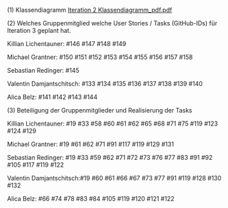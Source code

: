 
(1) Klassendiagramm
[Iteration 2 Klassendiagramm_pdf.pdf](https://github.com/se2p-se/se-memory-se21-team-23/files/6605087/Iteration.2.Klassendiagramm_pdf.pdf)





(2) Welches Gruppenmitglied welche User Stories / Tasks (GitHub-IDs) für Iteration 3 geplant hat.

Killian Lichentauner:     #146 #147 #148 #149

Michael Grantner:         #150 #151 #152 #153 #154 #155 #156 #157 #158

Sebastian Redinger:       #145

Valentin Damjantschitsch: #133 #134 #135 #136 #137 #138 #139 #140

Alica Belz:               #141 #142 #143 #144





(3) Beteiligung der Gruppenmitglieder und Realisierung der Tasks 

Killian Lichentauner:   #19 #33 #58 #60 #61 #62 #65 #68 #71 #75 #119 #123 #124 #129

Michael Grantner:       #19 #61 #62 #71 #91 #117 #119 #129 #131

Sebastian Redinger:     #19 #33 #59 #62 #71 #72 #73 #76 #77 #83 #91 #92 #105 #117 #119 #122

Valentin Damjantschitsch:#19 #60 #61 #66 #67 #73 #77 #91 #119 #128 #130 #132

Alica Belz:              #66 #74 #78 #83 #84 #105 #119 #120 #121 #122



